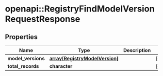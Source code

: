 # openapi::RegistryFindModelVersionRequestResponse


## Properties
Name | Type | Description | Notes
------------ | ------------- | ------------- | -------------
**model_versions** | [**array[RegistryModelVersion]**](registryModelVersion.md) |  | [optional] 
**total_records** | **character** |  | [optional] 


